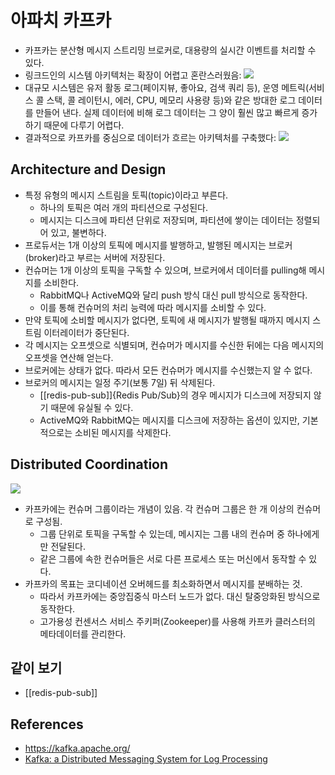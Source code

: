 # 아파치 카프카

- 카프카는 분산형 메시지 스트리밍 브로커로, 대용량의 실시간 이벤트를 처리할 수 있다.
- 링크드인의 시스템 아키텍처는 확장이 어렵고 혼란스러웠음:
  ![](https://hudi.blog/static/76d29083143d941844eb592d0c715ecf/ca1dc/before-kafka.png)
- 대규모 시스템은 유저 활동 로그(페이지뷰, 좋아요, 검색 쿼리 등), 운영 메트릭(서비스 콜 스택, 콜 레이턴시, 에러, CPU, 메모리 사용량 등)와 같은 방대한 로그 데이터를 만들어 낸다. 실제 데이터에 비해 로그 데이터는 그 양이 훨씬 많고 빠르게 증가하기 때문에 다루기 어렵다.
- 결과적으로 카프카를 중심으로 데이터가 흐르는 아키텍처를 구축했다:
  ![](https://hudi.blog/static/aa5daad0e5dc1f9db8d2a5abc95598b2/ca1dc/after-kafka.png)

## Architecture and Design

- 특정 유형의 메시지 스트림을 토픽(topic)이라고 부른다.
  - 하나의 토픽은 여러 개의 파티션으로 구성된다.
  - 메시지는 디스크에 파티션 단위로 저장되며, 파티션에 쌓이는 데이터는 정렬되어 있고, 불변하다.
- 프로듀서는 1개 이상의 토픽에 메시지를 발행하고, 발행된 메시지는 브로커(broker)라고 부르는 서버에 저장된다.
- 컨슈머는 1개 이상의 토픽을 구독할 수 있으며, 브로커에서 데이터를 pulling해 메시지를 소비한다.
  - RabbitMQ나 ActiveMQ와 달리 push 방식 대신 pull 방식으로 동작한다.
  - 이를 통해 컨슈머의 처리 능력에 따라 메시지를 소비할 수 있다.
- 만약 토픽에 소비할 메시지가 없다면, 토픽에 새 메시지가 발행될 때까지 메시지 스트림 이터레이터가 중단된다.
- 각 메시지는 오프셋으로 식별되며, 컨슈머가 메시지를 수신한 뒤에는 다음 메시지의 오프셋을 연산해 얻는다.
- 브로커에는 상태가 없다. 따라서 모든 컨슈머가 메시지를 수신했는지 알 수 없다.
- 브로커의 메시지는 일정 주기(보통 7일) 뒤 삭제된다.
  - [[redis-pub-sub]]{Redis Pub/Sub}의 경우 메시지가 디스크에 저장되지 않기 때문에 유실될 수 있다.
  - ActiveMQ와 RabbitMQ는 메시지를 디스크에 저장하는 옵션이 있지만, 기본적으로는 소비된 메시지를 삭제한다.

## Distributed Coordination

![](https://static.javatpoint.com/tutorial/kafka/images/apache-kafka-architecture3.png)

- 카프카에는 컨슈머 그룹이라는 개념이 있음. 각 컨슈머 그룹은 한 개 이상의 컨슈머로 구성됨.
  - 그룹 단위로 토픽을 구독할 수 있는데, 메시지는 그룹 내의 컨슈머 중 하나에게만 전달된다.
  - 같은 그룹에 속한 컨슈머들은 서로 다른 프로세스 또는 머신에서 동작할 수 있다.
- 카프카의 목표는 코디네이션 오버헤드를 최소화하면서 메시지를 분배하는 것.
  - 따라서 카프카에는 중앙집중식 마스터 노드가 없다. 대신 탈중앙화된 방식으로 동작한다.
  - 고가용성 컨센서스 서비스 주키퍼(Zookeeper)를 사용해 카프카 클러스터의 메타데이터를 관리한다.

## 같이 보기

- [[redis-pub-sub]]

## References

- https://kafka.apache.org/
- [Kafka: a Distributed Messaging System for Log Processing](https://notes.stephenholiday.com/Kafka.pdf)
